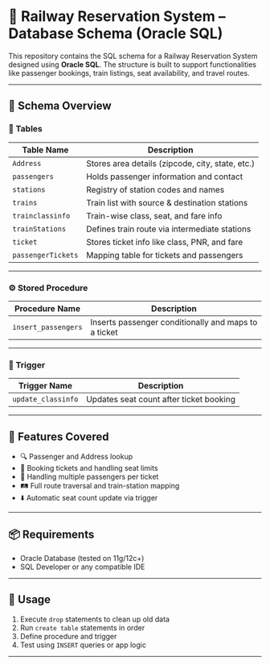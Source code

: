# 🚆 Railway Reservation System – Database Schema (Oracle SQL)

This repository contains the SQL schema for a Railway Reservation System designed using **Oracle SQL**. The structure is built to support functionalities like passenger bookings, train listings, seat availability, and travel routes.

---

## 📂 Schema Overview

### 🧱 Tables

| Table Name         | Description            |
|--------------------|------------------------|
| `Address`          | Stores area details (zipcode, city, state, etc.) |
| `passengers`       | Holds passenger information and contact          |
| `stations`         | Registry of station codes and names              |
| `trains`           | Train list with source & destination stations    |
| `trainclassinfo`   | Train-wise class, seat, and fare info            |
| `trainStations`    | Defines train route via intermediate stations    |
| `ticket`           | Stores ticket info like class, PNR, and fare     |
| `passengerTickets` | Mapping table for tickets and passengers         |

---

### ⚙️ Stored Procedure

| Procedure Name      | Description            |
|---------------------|------------------------|
| `insert_passengers` | Inserts passenger conditionally and maps to a ticket |

---

### 🔁 Trigger

| Trigger Name        | Description            |
|---------------------|------------------------|
| `update_classinfo`  | Updates seat count after ticket booking |

---

## 🧪 Features Covered

- 🔍 Passenger and Address lookup  
- 🎫 Booking tickets and handling seat limits  
- 🧍 Handling multiple passengers per ticket  
- 🛤️ Full route traversal and train-station mapping  
- ⬇️ Automatic seat count update via trigger  

---

## 📦 Requirements

- Oracle Database (tested on 11g/12c+)
- SQL Developer or any compatible IDE

---

## 🚀 Usage

1. Execute `drop` statements to clean up old data  
2. Run `create table` statements in order  
3. Define procedure and trigger  
4. Test using `INSERT` queries or app logic

---
